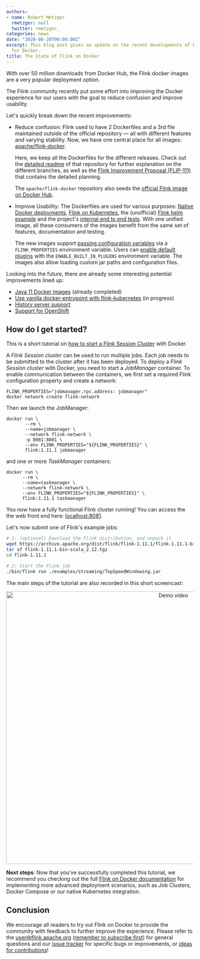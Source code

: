 ```yaml
---
authors:
- name: Robert Metzger
  rmetzger: null
  twitter: rmetzger_
categories: news
date: "2020-08-20T00:00:00Z"
excerpt: This blog post gives an update on the recent developments of Flink's support
  for Docker.
title: The State of Flink on Docker
---
```


With over 50 million downloads from Docker Hub, the Flink docker images are a very popular deployment option.

The Flink community recently put some effort into improving the Docker experience for our users with the goal to reduce confusion and improve usability.


Let's quickly break down the recent improvements:

- Reduce confusion: Flink used to have 2 Dockerfiles and a 3rd file maintained outside of the official repository — all with different features and varying stability. Now, we have one central place for all images: [apache/flink-docker](https://github.com/apache/flink-docker).

  Here, we keep all the Dockerfiles for the different releases. Check out the [detailed readme](https://github.com/apache/flink-docker/blob/master/README.md) of that repository for further explanation on the different branches, as well as the [Flink Improvement Proposal (FLIP-111)](https://cwiki.apache.org/confluence/display/FLINK/FLIP-111%3A+Docker+image+unification) that contains the detailed planning.

  The `apache/flink-docker` repository also seeds the [official Flink image on Docker Hub](https://hub.docker.com/_/flink).

- Improve Usability: The Dockerfiles are used for various purposes: [Native Docker deployments]({{site.DOCS_BASE_URL}}flink-docs-master/ops/deployment/docker.html), [Flink on Kubernetes]({{site.DOCS_BASE_URL}}flink-docs-master/ops/deployment/native_kubernetes.html), the (unofficial) [Flink helm example](https://github.com/docker-flink/examples) and the project's [internal end to end tests](https://github.com/apache/flink/tree/master/flink-end-to-end-tests). With one unified image, all these consumers of the images benefit from the same set of features, documentation and testing. 

  The new images support [passing configuration variables]({{site.DOCS_BASE_URL}}flink-docs-master/ops/deployment/docker.html#configure-options) via a `FLINK_PROPERTIES` environment variable. Users can [enable default plugins]({{site.DOCS_BASE_URL}}flink-docs-master/ops/deployment/docker.html#using-plugins) with the `ENABLE_BUILT_IN_PLUGINS` environment variable. The images also allow loading custom jar paths and configuration files.

Looking into the future, there are already some interesting potential improvements lined up: 

- [Java 11 Docker images](https://issues.apache.org/jira/browse/FLINK-16260) (already completed)
- [Use vanilla docker-entrypoint with flink-kubernetes](https://issues.apache.org/jira/browse/FLINK-15793) (in progress)
- [History server support](https://issues.apache.org/jira/browse/FLINK-17167)
- [Support for OpenShift](https://issues.apache.org/jira/browse/FLINK-15587)

## How do I get started?

This is a short tutorial on [how to start a Flink Session Cluster]({{site.DOCS_BASE_URL}}flink-docs-master/ops/deployment/docker.html#start-a-session-cluster) with Docker.

A *Flink Session cluster* can be used to run multiple jobs. Each job needs to be submitted to the cluster after it has been deployed. To deploy a *Flink Session cluster* with Docker, you need to start a *JobManager* container. To enable communication between the containers, we first set a required Flink configuration property and create a network:

```
FLINK_PROPERTIES="jobmanager.rpc.address: jobmanager"
docker network create flink-network
```

Then we launch the JobManager:

```
docker run \
       --rm \
       --name=jobmanager \
       --network flink-network \
       -p 8081:8081 \
       --env FLINK_PROPERTIES="${FLINK_PROPERTIES}" \
       flink:1.11.1 jobmanager
```
and one or more *TaskManager* containers:

```
docker run \
      --rm \
      --name=taskmanager \
      --network flink-network \
      --env FLINK_PROPERTIES="${FLINK_PROPERTIES}" \
      flink:1.11.1 taskmanager
```

You now have a fully functional Flink cluster running! You can access the the web front end here: [localhost:8081](http://localhost:8081/).

Let's now submit one of Flink's example jobs:

```bash
# 1: (optional) Download the Flink distribution, and unpack it
wget https://archive.apache.org/dist/flink/flink-1.11.1/flink-1.11.1-bin-scala_2.12.tgz
tar xf flink-1.11.1-bin-scala_2.12.tgz
cd flink-1.11.1

# 2: Start the Flink job
./bin/flink run ./examples/streaming/TopSpeedWindowing.jar
```

The main steps of the tutorial are also recorded in this short screencast:

<center>
<img src="{{ site.baseurl }}/img/blog/flink-docker/flink-docker.gif" width="882px" height="730px" alt="Demo video"/>
</center>


**Next steps**: Now that you've successfully completed this tutorial, we recommend you checking out the full [Flink on Docker documentation]({{site.DOCS_BASE_URL}}flink-docs-master/ops/deployment/docker.html) for implementing more advanced deployment scenarios, such as Job Clusters, Docker Compose or our native Kubernetes integration. 


## Conclusion

We encourage all readers to try out Flink on Docker to provide the community with feedback to further improve the experience.
Please refer to the user@flink.apache.org ([remember to subscribe first](https://flink.apache.org/community.html#how-to-subscribe-to-a-mailing-list)) for general questions and our [issue tracker](https://issues.apache.org/jira/issues/?jql=project+%3D+FLINK+AND+component+%3D+flink-docker) for specific bugs or improvements, or [ideas for contributions](https://flink.apache.org/contributing/how-to-contribute.html)!
